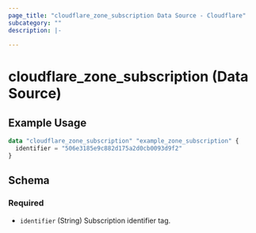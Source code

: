 ```yaml
---
page_title: "cloudflare_zone_subscription Data Source - Cloudflare"
subcategory: ""
description: |-
  
---
```


# cloudflare_zone_subscription (Data Source)



## Example Usage

```terraform
data "cloudflare_zone_subscription" "example_zone_subscription" {
  identifier = "506e3185e9c882d175a2d0cb0093d9f2"
}
```

<!-- schema generated by tfplugindocs -->
## Schema

### Required

- `identifier` (String) Subscription identifier tag.


